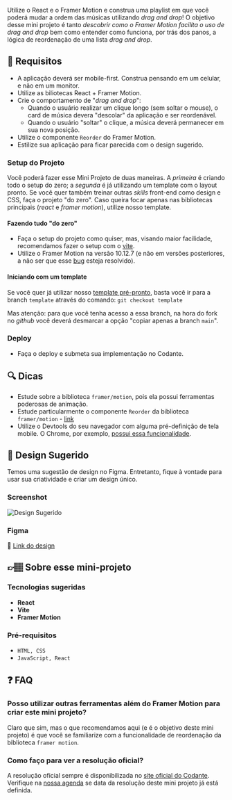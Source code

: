Utilize o React e o Framer Motion e construa uma playlist em que você poderá mudar a ordem das músicas utilizando *drag and drop*! O objetivo desse mini projeto é tanto *descobrir como o Framer Motion facilita o uso de drag and drop* bem como entender como funciona, por trás dos panos, a lógica de reordenação de uma lista *drag and drop*.

## 🔨 Requisitos

- A aplicação deverá ser mobile-first. Construa pensando em um celular, e não em um monitor. 
- Utilize as biliotecas React + Framer Motion. 
- Crie o comportamento de "*drag and drop*":
	- Quando o usuário realizar um clique longo (sem soltar o mouse), o card de música devera "descolar" da aplicação e ser reordenável. 
	- Quando o usuário "soltar" o clique, a música deverá permanecer em sua nova posição. 
- Utilize o componente `Reorder` do Framer Motion.
- Estilize sua aplicação para ficar parecida com o design sugerido.

### Setup do Projeto

Você poderá fazer esse Mini Projeto de duas maneiras. A *primeira* é criando todo o setup do zero; a *segunda* é já utilizando um template com o layout pronto. Se você quer também treinar outras *skills* front-end como design e CSS, faça o projeto "do zero". Caso queira focar apenas nas bibliotecas principais (*react* e *framer motion*), utilize nosso template.

#### Fazendo tudo "do zero"

- Faça o setup do projeto como quiser, mas, visando maior facilidade, recomendamos fazer o setup com o [vite](https://vitejs.dev/).
- Utilize o Framer Motion na versão 10.12.7 (e não em versões posteriores, a não ser que esse [bug](https://github.com/framer/motion/issues/2183) esteja resolvido).

#### Iniciando com um template

Se você quer já utilizar nosso [template pré-pronto](https://github.com/codante-io/mp-drag-and-drop-framer-motion/tree/template), basta você ir para a branch `template` através do comando: `git checkout template`

Mas atenção: para que você tenha acesso a essa branch, na hora do fork no *github* você deverá desmarcar a opção "copiar apenas a branch `main`".

### Deploy

- Faça o deploy e submeta sua implementação no Codante.

## 🔍 Dicas

- Estude sobre a biblioteca `framer/motion`, pois ela possui ferramentas poderosas de animação.
- Estude particularmente o componente `Reorder` da biblioteca `framer/motion` - [link](https://www.framer.com/motion/reorder/)
- Utilize o Devtools do seu navegador com alguma pré-definição de tela mobile. O Chrome, por exemplo, [possui essa funcionalidade](https://developer.chrome.com/docs/devtools/device-mode/). 

## 🎨 Design Sugerido

Temos uma sugestão de design no Figma. Entretanto, fique à vontade para usar sua criatividade e criar um design único.

### Screenshot

![Design Sugerido](https://codante.s3.sa-east-1.amazonaws.com/challenges/readme-images/drag-and-drop-com-react-e-framer-motion.png)

### Figma 

🔗 [Link do design](https://www.figma.com/community/file/1276174742583537209)

## 👉🏽 Sobre esse mini-projeto

### Tecnologias sugeridas

- **React**
- **Vite**
- **Framer Motion**

### Pré-requisitos

- `HTML, CSS`
- `JavaScript, React`

## ❓ FAQ

### Posso utilizar outras ferramentas além do Framer Motion para criar este mini projeto?

Claro que sim, mas o que recomendamos aqui (e é o objetivo deste mini projeto) é que você se familiarize com a funcionalidade de reordenação da biblioteca `framer motion`.

### Como faço para ver a resolução oficial?

A resolução oficial sempre é disponibilizada no [site oficial do Codante](https://codante.io). Verifique na [nossa agenda](https://codante.io/agenda) se data da resolução deste mini projeto já está definida.
